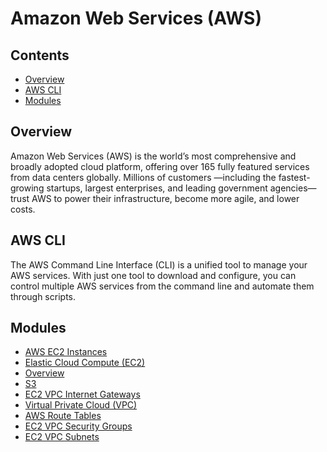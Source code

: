 # Amazon Web Services (AWS)

<!--TOC_START-->
## Contents
- [Overview](#overview)
- [AWS CLI](#aws-cli)
- [Modules](#modules)

<!--TOC_END-->
## Overview
Amazon Web Services (AWS) is the world’s most comprehensive and broadly adopted cloud platform, offering over 165 fully featured services from data centers globally. Millions of customers —including the fastest-growing startups, largest enterprises, and leading government agencies—trust AWS to power their infrastructure, become more agile, and lower costs.

## AWS CLI
The AWS Command Line Interface (CLI) is a unified tool to manage your AWS services.
With just one tool to download and configure, you can control multiple AWS services from the command line and automate them through scripts.
<!--MODULES_START-->
## Modules
- [AWS EC2 Instances](./modules/ec2-instances)
- [Elastic Cloud Compute (EC2)](./modules/ec2-introduction)
- [Overview](./modules/ec2-key-pairs)
- [S3](./modules/s3-lifecycle-policies)
- [EC2 VPC Internet Gateways](./modules/vpc-internet-gateways)
- [Virtual Private Cloud (VPC)](./modules/vpc-introduction)
- [AWS Route Tables](./modules/vpc-route-tables)
- [EC2 VPC Security Groups](./modules/vpc-security-groups)
- [EC2 VPC Subnets](./modules/vpc-subnets)
<!--MODULES_END-->
